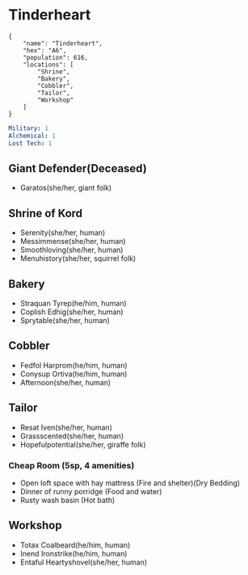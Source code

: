 # Tinderheart

```
{
    "name": "Tinderheart",
    "hex": "A6",
    "population": 616,
    "locations": [
        "Shrine",
        "Bakery",
        "Cobbler",
        "Tailor",
        "Workshop"
    ]
}
```
```yml
Military: 1
Alchemical: 1
Lost Tech: 1
```
## Giant Defender(Deceased)
- Garatos(she/her, giant folk)

## Shrine of Kord
- Serenity(she/her, human)
- Messimmense(she/her, human)
- Smoothloving(she/her, human)
- Menuhistory(she/her, squirrel folk)

## Bakery
- Straquan Tyrep(he/him, human)
- Coplish Edhig(she/her, human)
- Sprytable(she/her, human)

## Cobbler
- Fedfol Harprom(he/him, human)
- Conysup Ortiva(he/him, human)
- Afternoon(she/her, human)

## Tailor
- Resat Iven(she/her, human)
- Grassscented(she/her, human)
- Hopefulpotential(she/her, giraffe folk)

### Cheap Room (5sp, 4 amenities)
- Open loft space with hay mattress (Fire and shelter)(Dry Bedding)
- Dinner of runny porridge (Food and water)
- Rusty wash basin (Hot bath)

## Workshop
- Totax Coalbeard(he/him, human)
- Inend Ironstrike(he/him, human)
- Entaful Heartyshovel(she/her, human)